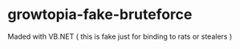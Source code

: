 # growtopia-fake-bruteforce
Maded with VB.NET ( this is fake just for binding to rats or stealers )
